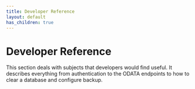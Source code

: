 ```yaml
---
title: Developer Reference
layout: default
has_children: true
---
```


# Developer Reference

This section deals with subjects that developers would find useful. It describes everything from authentication to the ODATA endpoints to how to clear a database and configure backup.